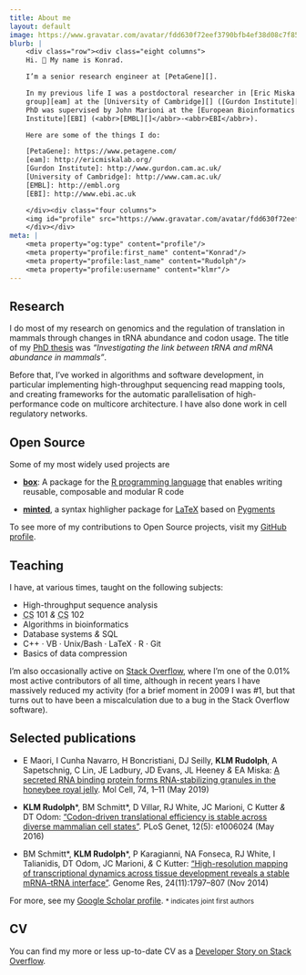 ```yaml
---
title: About me
layout: default
image: https://www.gravatar.com/avatar/fdd630f72eef3790bfb4ef38d08c7f85?s=600
blurb: |
    <div class="row"><div class="eight columns">
    Hi. 👋 My name is Konrad.

    I’m a senior research engineer at [PetaGene][].

    In my previous life I was a postdoctoral researcher in [Eric Miska’s
    group][eam] at the [University of Cambridge][] ([Gurdon Institute][]). My
    PhD was supervised by John Marioni at the [European Bioinformatics
    Institute][EBI] (<abbr>[EMBL][]</abbr>-<abbr>EBI</abbr>).

    Here are some of the things I do:

    [PetaGene]: https://www.petagene.com/
    [eam]: http://ericmiskalab.org/
    [Gurdon Institute]: http://www.gurdon.cam.ac.uk/
    [University of Cambridge]: http://www.cam.ac.uk/
    [EMBL]: http://embl.org
    [EBI]: http://www.ebi.ac.uk

    </div><div class="four columns">
    <img id="profile" src="https://www.gravatar.com/avatar/fdd630f72eef3790bfb4ef38d08c7f85?s=240"/>
    </div></div>
meta: |
    <meta property="og:type" content="profile"/>
    <meta property="profile:first_name" content="Konrad"/>
    <meta property="profile:last_name" content="Rudolph"/>
    <meta property="profile:username" content="klmr"/>
---
```


## Research

I do most of my research on genomics and the regulation of translation in
mammals through changes in <abbr>tRNA</abbr> abundance and codon usage. The
title of my [PhD thesis][] was *“Investigating the link between
<abbr>tRNA</abbr> and <abbr>mRNA</abbr> abundance in mammals”*.

Before that, I’ve worked in algorithms and software development, in particular
implementing high-throughput sequencing read mapping tools, and creating
frameworks for the automatic parallelisation of high-performance code on
multicore architecture. I have also done work in cell regulatory networks.

## Open Source

Some of my most widely used projects are

* **[box][]**: A package for the [R programming language][R] that enables
    writing reusable, composable and modular R code

* **[minted][]**, a syntax highligher package for [LaTeX][] based on [Pygments][]

To see more of my contributions to Open Source projects, visit my  [GitHub
profile][GitHub].

## Teaching

I have, at various times, taught on the following subjects:

* High-throughput sequence analysis
* <abbr title="computer science">CS</abbr> 101 *&* <abbr title="computer science">CS</abbr> 102
* Algorithms in bioinformatics
* Database systems *&* <abbr>SQL</abbr>
* C++ · <abbr>VB</abbr> · Unix/Bash · LaTeX · R · Git
* Basics of data compression

I’m also occasionally active on [Stack Overflow][], where I’m one of the 0.01%
most active contributors of all time, although in recent years I have massively
reduced my activity (for a brief moment in 2009 I was #1, but that turns out to
have been a miscalculation due to a bug in the Stack Overflow software).

## Selected publications

* <span class="bib authors">E Maori, I Cunha Navarro, H Boncristiani, DJ Seilly,
  **KLM Rudolph**, A Sapetschnig, C Lin, JE Ladbury, JD Evans, JL Heeney *&* EA
  Miska</span>: [<span class="bib title">A secreted RNA binding protein forms
  RNA-stabilizing granules in the honeybee royal jelly</span>][bib-3]. <span
  class="bib journal">Mol Cell</span>, <span class="bib issue">74, 1–11</span>
  (<span class="bib date">May 2019</span>)

* <span class="bib authors">**KLM Rudolph**\*, BM Schmitt\*, D Villar,
  RJ White, JC Marioni, C Kutter *&* DT Odom</span>: [<span class="bib
  title">“Codon-driven translational efficiency is stable across diverse
  mammalian cell states”</span>][bib-2]. <span class="bib journal">PLoS
  Genet</span>, <span class="bib issue">12(5): e1006024</span> (<span class="bib
  date">May 2016</span>)

* <span class="bib authors">BM Schmitt\*, **KLM Rudolph**\*, P Karagianni,
  NA Fonseca, RJ White, I Talianidis, DT Odom, JC Marioni, *&* C Kutter</span>:
  [<span class="bib title">“High-resolution mapping of transcriptional dynamics
  across tissue development reveals a stable <abbr>mRNA</abbr>–<abbr>tRNA</abbr>
  interface”</span>][bib-1]. <span class="bib journal">Genome Res</span>, <span
  class="bib issue">24(11):1797–807</span> (<span class="bib date">Nov
  2014</span>)

For more, see my [Google Scholar profile][]. <small>\* indicates joint first
authors</small>

## <abbr>CV</abbr>

You can find my more or less up-to-date <abbr>CV</abbr> as a [Developer Story on
Stack Overflow][cv].

[PhD thesis]: https://github.com/klmr/thesis
[R]: http://r-project.org
[box]: https://github.com/klmr/box
[LaTeX]: https://www.latex-project.org/
[minted]: http://ctan.org/pkg/minted
[Pygments]: http://pygments.org/
[Google Scholar profile]: https://scholar.google.com/citations?user=ALuSMe8AAAAJ&hl=en
[bib-1]: https://doi.org/10.1101/gr.176784.114
[bib-2]: https://doi.org/10.1371/journal.pgen.1006024
[bib-3]: https://doi.org/10.1016/j.molcel.2019.03.010
[cv]: https://stackoverflow.com/story/klmr
[cv-source]: https://github.com/klmr/cv
[Stack Overflow]: https://stackoverflow.com/users/1968/konrad-rudolph
[GitHub]: https://github.com/klmr

